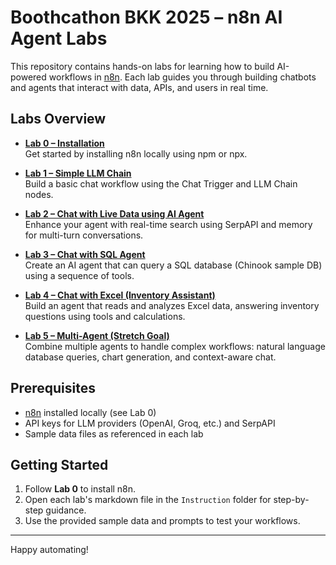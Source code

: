 # Boothcathon BKK 2025 – n8n AI Agent Labs

This repository contains hands-on labs for learning how to build AI-powered workflows in [n8n](https://n8n.io/). Each lab guides you through building chatbots and agents that interact with data, APIs, and users in real time.

## Labs Overview

- **[Lab 0 – Installation](./Instruction/Lab%200%20-%20Installation.md)**  
  Get started by installing n8n locally using npm or npx.

- **[Lab 1 – Simple LLM Chain](./Instruction/Lab%201%20-%20Simple%20LLM%20Chain.md)**  
  Build a basic chat workflow using the Chat Trigger and LLM Chain nodes.

- **[Lab 2 – Chat with Live Data using AI Agent](./Instruction/Lab%202%20-%20Chat%20with%20Live%20Data%20using%20AI%20Agent.md)**  
  Enhance your agent with real-time search using SerpAPI and memory for multi-turn conversations.

- **[Lab 3 – Chat with SQL Agent](./Instruction/Lab%203%20-%20Chat%20with%20SQL%20Agent.md)**  
  Create an AI agent that can query a SQL database (Chinook sample DB) using a sequence of tools.

- **[Lab 4 – Chat with Excel (Inventory Assistant)](./Instruction/Lab%204%20-%20Chat%20with%20Excel.md)**  
  Build an agent that reads and analyzes Excel data, answering inventory questions using tools and calculations.

- **[Lab 5 – Multi-Agent (Stretch Goal)](./Instruction/Lab%205%20-%20Multi-Agent.md)**  
  Combine multiple agents to handle complex workflows: natural language database queries, chart generation, and context-aware chat.

## Prerequisites

- [n8n](https://n8n.io/) installed locally (see Lab 0)
- API keys for LLM providers (OpenAI, Groq, etc.) and SerpAPI
- Sample data files as referenced in each lab

## Getting Started

1. Follow **Lab 0** to install n8n.
2. Open each lab's markdown file in the `Instruction` folder for step-by-step guidance.
3. Use the provided sample data and prompts to test your workflows.


---

Happy automating!
